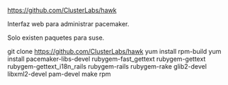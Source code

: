 https://github.com/ClusterLabs/hawk

Interfaz web para administrar pacemaker.

Solo existen paquetes para suse.

git clone https://github.com/ClusterLabs/hawk
yum install rpm-build
yum install pacemaker-libs-devel rubygem-fast_gettext rubygem-gettext rubygem-gettext_i18n_rails rubygem-rails rubygem-rake glib2-devel libxml2-devel pam-devel
make rpm
